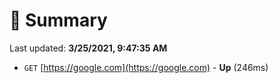 # 📖 Summary
Last updated: **3/25/2021, 9:47:35 AM**

- `GET` [https://google.com](https://google.com) - **Up** (246ms)
